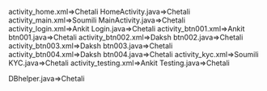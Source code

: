 activity_home.xml=>Chetali                    HomeActivity.java=>Chetali
activity_main.xml=>Soumili                    MainActivity.java=>Chetali
activity_login.xml=>Ankit                     Login.java=>Chetali
activity_btn001.xml=>Ankit                    btn001.java=>Chetali
activity_btn002.xml=>Daksh                    btn002.java=>Chetali
activity_btn003.xml=>Daksh                    btn003.java=>Chetali
activity_btn004.xml=>Daksh                    btn004.java=>Chetali
activity_kyc.xml=>Soumili                     KYC.java=>Chetali
activity_testing.xml=>Ankit                   Testing.java=>Chetali

DBhelper.java=>Chetali
                      
